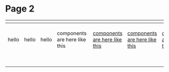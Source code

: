 # Page 2



<table data-full-width="true"><thead><tr><th></th><th></th><th></th><th></th><th></th><th></th><th></th><th></th><th></th><th></th></tr></thead><tbody><tr><td>hello</td><td>hello</td><td>hello</td><td>components  are here like this</td><td><a href="https://www.youtube.com/watch?v=HiyP91Fm5yQ">components are here like this</a></td><td><a href="https://www.youtube.com/watch?v=HiyP91Fm5yQ">components are here like this</a></td><td><a href="https://www.youtube.com/watch?v=HiyP91Fm5yQ">components are here like this</a></td><td><a href="https://www.youtube.com/watch?v=HiyP91Fm5yQ">components are here like this</a></td><td><a href="https://www.youtube.com/watch?v=HiyP91Fm5yQ">components are here like this</a></td><td>this is a linked but of <a href="https://www.youtube.com/watch?v=HiyP91Fm5yQ">text</a></td></tr><tr><td></td><td></td><td></td><td></td><td></td><td></td><td></td><td>and</td><td></td><td></td></tr><tr><td></td><td></td><td></td><td></td><td></td><td></td><td></td><td></td><td></td><td></td></tr></tbody></table>



